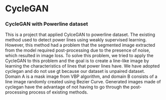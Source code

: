 # CycleGAN

### CycleGAN with Powerline dataset

This is a project that applied CylceGAN to powerline dataset. The existing method used to detect power lines using weakly supervised learning.
However, this method had a problem that the segmented image extracted from the model required post-processing due to the presence of noise, which resulted in image loss. 
To solve this problem, we tried to apply the CycleGAN to this problem and the goal is to create a line-like image by learning the characteristics of lines that power lines have. We have adopted cyclegan and do not use gt because our dataset is unpaired dataset. Domain A is a mask image from VBP algorithm, and domain B consists of a line image randomly created using Bezier Curve. Generated images made of cyclegan have the advantage of not having to go through the post-processing process of existing methods.

